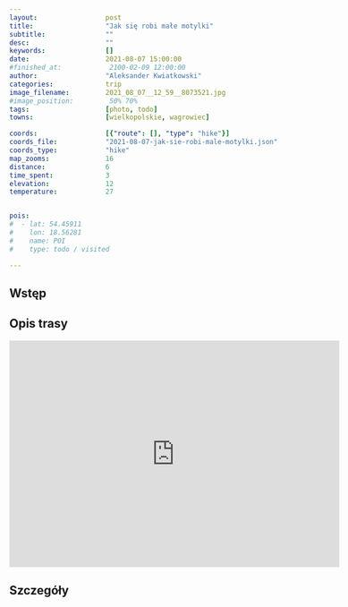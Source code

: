 ```yaml
---
layout:                 post
title:                  "Jak się robi małe motylki"
subtitle:               ""
desc:                   ""
keywords:               []
date:                   2021-08-07 15:00:00
#finished_at:            2100-02-09 12:00:00
author:                 "Aleksander Kwiatkowski"
categories:             trip
image_filename:         2021_08_07__12_59__8073521.jpg
#image_position:         50% 70%
tags:                   [photo, todo]
towns:                  [wielkopolskie, wagrowiec]

coords:                 [{"route": [], "type": "hike"}]
coords_file:            "2021-08-07-jak-sie-robi-male-motylki.json"
coords_type:            "hike"
map_zooms:              16
distance:               6
time_spent:             3
elevation:              12
temperature:            27


pois:
#  - lat: 54.45911
#    lon: 18.56281
#    name: POI
#    type: todo / visited

---
```



## Wstęp

## Opis trasy

<iframe height='405' width='590' frameborder='0' allowtransparency='true' scrolling='no' src='https://www.strava.com/activities/5769584594/embed/1616c13a0e21cd62915faf488e4a241c7c3d3046'></iframe>

## Szczegóły
